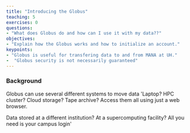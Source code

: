 ```yaml
---
title: "Introducing the Globus"
teaching: 5
exercises: 0
questions:
- "What does Globus do and how can I use it with my data??"
objectives:
- "Explain how the Globus works and how to initialize an account."
keypoints:
- "Globus is useful for transfering data to and from MANA at UH."
-  "Globus security is not necessarily guaranteed"
---
```

### Background

Globus can use several different systems to move data
'Laptop? HPC cluster? Cloud storage? Tape archive? Access them all using just a web browser.

Data stored at a different institution? At a supercomputing facility? All you need is your campus login'

